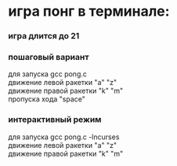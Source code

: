 # игра понг в терминале:

<h3> игра длится до 21 </h3>

<h3 >пошаговый вариант</h3>
для запуска gcc pong.c <br>
 движение левой ракетки  "a" "z" <br>
 движение правой ракетки "k" "m" <br>
 пропуска хода "space"

 <h3 >интерактивный режим</h3>
для запуска gcc  pong.c -lncurses <br>
 движение левой ракетки  "a" "z" <br>
 движение правой ракетки "k" "m"
